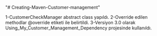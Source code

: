 "# Creating-Maven-Customer-management" 

1-CustomerCheckManager abstract class yapıldı.
2-Override edilen methodlar @override etiketi ile belirtildi.
3-Versiyon 3.0 olarak Using_My_Customer_Management_Dependency projesinde kullanıldı.
